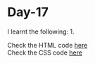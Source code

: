 # Day-17


I learnt the following:
1. 

Check the HTML code [here](./.html)  
Check the CSS code [here](./.css)